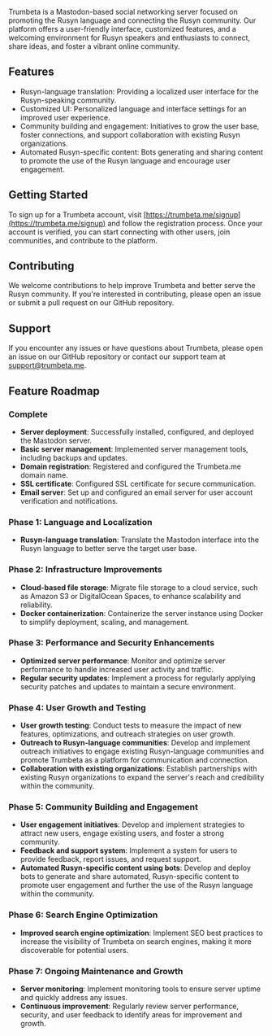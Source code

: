 Trumbeta is a Mastodon-based social networking server focused on promoting the Rusyn language and connecting the Rusyn community. Our platform offers a user-friendly interface, customized features, and a welcoming environment for Rusyn speakers and enthusiasts to connect, share ideas, and foster a vibrant online community.

## Features

- Rusyn-language translation: Providing a localized user interface for the Rusyn-speaking community.
- Customized UI: Personalized language and interface settings for an improved user experience.
- Community building and engagement: Initiatives to grow the user base, foster connections, and support collaboration with existing Rusyn organizations.
- Automated Rusyn-specific content: Bots generating and sharing content to promote the use of the Rusyn language and encourage user engagement.

## Getting Started

To sign up for a Trumbeta account, visit [https://trumbeta.me/signup](https://trumbeta.me/signup) and follow the registration process. Once your account is verified, you can start connecting with other users, join communities, and contribute to the platform.

## Contributing

We welcome contributions to help improve Trumbeta and better serve the Rusyn community. If you're interested in contributing, please open an issue or submit a pull request on our GitHub repository.

## Support

If you encounter any issues or have questions about Trumbeta, please open an issue on our GitHub repository or contact our support team at support@trumbeta.me.

## Feature Roadmap

### Complete
- **Server deployment**: Successfully installed, configured, and deployed the Mastodon server.
- **Basic server management**: Implemented server management tools, including backups and updates.
- **Domain registration**: Registered and configured the Trumbeta.me domain name.
- **SSL certificate**: Configured SSL certificate for secure communication.
- **Email server**: Set up and configured an email server for user account verification and notifications.

### Phase 1: Language and Localization
- **Rusyn-language translation**: Translate the Mastodon interface into the Rusyn language to better serve the target user base.

### Phase 2: Infrastructure Improvements
- **Cloud-based file storage**: Migrate file storage to a cloud service, such as Amazon S3 or DigitalOcean Spaces, to enhance scalability and reliability.
- **Docker containerization**: Containerize the server instance using Docker to simplify deployment, scaling, and management.

### Phase 3: Performance and Security Enhancements
- **Optimized server performance**: Monitor and optimize server performance to handle increased user activity and traffic.
- **Regular security updates**: Implement a process for regularly applying security patches and updates to maintain a secure environment.

### Phase 4: User Growth and Testing
- **User growth testing**: Conduct tests to measure the impact of new features, optimizations, and outreach strategies on user growth.
- **Outreach to Rusyn-language communities**: Develop and implement outreach initiatives to engage existing Rusyn-language communities and promote Trumbeta as a platform for communication and connection.
- **Collaboration with existing organizations**: Establish partnerships with existing Rusyn organizations to expand the server's reach and credibility within the community.

### Phase 5: Community Building and Engagement
- **User engagement initiatives**: Develop and implement strategies to attract new users, engage existing users, and foster a strong community.
- **Feedback and support system**: Implement a system for users to provide feedback, report issues, and request support.
- **Automated Rusyn-specific content using bots**: Develop and deploy bots to generate and share automated, Rusyn-specific content to promote user engagement and further the use of the Rusyn language within the community.

### Phase 6: Search Engine Optimization
- **Improved search engine optimization**: Implement SEO best practices to increase the visibility of Trumbeta on search engines, making it more discoverable for potential users.

### Phase 7: Ongoing Maintenance and Growth
- **Server monitoring**: Implement monitoring tools to ensure server uptime and quickly address any issues.
- **Continuous improvement**: Regularly review server performance, security, and user feedback to identify areas for improvement and growth.

